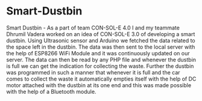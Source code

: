 # Smart-Dustbin
Smart Dustbin - As a part of team CON-SOL-E 4.0 I and my teammate Dhrumil Vadera worked on an idea of CON-SOL-E 3.0 of developing a smart dustbin. Using Ultrasonic sensor and Arduino we fetched the data related to the space left in the dustbin. The data was then sent to the local server with the help of ESP8266 WiFi Module and it was continuously updated on our server. The data can then be read by any PHP file and whenever the dustbin is full we can get the indication for collecting the waste. Further the dustbin was programmed in such a manner that whenever it is full and the car comes to collect the waste it automatically empties itself with the help of DC motor attached with the dustbin at its one end and this was made possible with the help of a Bluetooth module.
